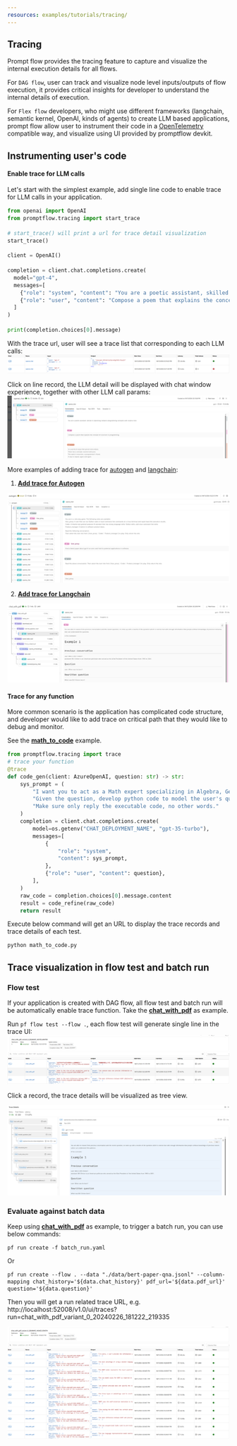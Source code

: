 ```yaml
---
resources: examples/tutorials/tracing/
---
```


## Tracing

Prompt flow provides the tracing feature to capture and visualize the internal execution details for all flows.

For `DAG flow`, user can track and visualize node level inputs/outputs of flow execution, it provides critical insights for developer to understand the internal details of execution. 

For `Flex flow` developers, who might use different frameworks (langchain, semantic kernel, OpenAI, kinds of agents) to create LLM based applications, prompt flow allow user to instrument their code in a [OpenTelemetry](https://opentelemetry.io/) compatible way, and visualize using UI provided by promptflow devkit.

## Instrumenting user's code
#### Enable trace for LLM calls
Let's start with the simplest example, add single line code to enable trace for LLM calls in your application.
```python
from openai import OpenAI
from promptflow.tracing import start_trace

# start_trace() will print a url for trace detail visualization 
start_trace()

client = OpenAI()

completion = client.chat.completions.create(
  model="gpt-4",
  messages=[
    {"role": "system", "content": "You are a poetic assistant, skilled in explaining complex programming concepts with creative flair."},
    {"role": "user", "content": "Compose a poem that explains the concept of recursion in programming."}
  ]
)

print(completion.choices[0].message)
```

With the trace url, user will see a trace list that corresponding to each LLM calls:
![LLM-trace-list](../../../docs/media/trace/LLM-trace-list.png)

Click on line record, the LLM detail will be displayed with chat window experience, together with other LLM call params:
![LLM-trace-detail](../../../docs/media/trace/LLM-trace-detail.png)

More examples of adding trace for [autogen](https://microsoft.github.io/autogen/) and [langchain](https://python.langchain.com/docs/get_started/introduction/):

1. **[Add trace for Autogen](./autogen-groupchat/)**

![autogen-trace-detail](../../../docs/media/trace/autogen-trace-detail.png)

2. **[Add trace for Langchain](./langchain)**

![langchain-trace-detail](../../../docs/media/trace/langchain-trace-detail.png)

#### Trace for any function
More common scenario is the application has complicated code structure, and developer would like to add trace on critical path that they would like to debug and monitor. 

See the **[math_to_code](./math_to_code.py)** example. 

```python
from promptflow.tracing import trace
# trace your function
@trace
def code_gen(client: AzureOpenAI, question: str) -> str:
    sys_prompt = (
        "I want you to act as a Math expert specializing in Algebra, Geometry, and Calculus. "
        "Given the question, develop python code to model the user's question. "
        "Make sure only reply the executable code, no other words."
    )
    completion = client.chat.completions.create(
        model=os.getenv("CHAT_DEPLOYMENT_NAME", "gpt-35-turbo"),
        messages=[
            {
                "role": "system",
                "content": sys_prompt,
            },
            {"role": "user", "content": question},
        ],
    )
    raw_code = completion.choices[0].message.content
    result = code_refine(raw_code)
    return result
```

Execute below command will get an URL to display the trace records and trace details of each test.

```bash
python math_to_code.py
```

## Trace visualization in flow test and batch run
### Flow test

If your application is created with DAG flow, all flow test and batch run will be automatically enable trace function. Take the **[chat_with_pdf](../../flows/chat/chat-with-pdf/)** as example. 

Run `pf flow test --flow .`, each flow test will generate single line in the trace UI:
![flow-trace-record](../../../docs/media/trace/flow-trace-records.png)

Click a record, the trace details will be visualized as tree view.

![flow-trace-detail](../../../docs/media/trace/flow-trace-detail.png)

### Evaluate against batch data
Keep using **[chat_with_pdf](../../flows/chat/chat-with-pdf/)** as example, to trigger a batch run, you can use below commands:

```shell
pf run create -f batch_run.yaml
```
Or
```shell
pf run create --flow . --data "./data/bert-paper-qna.jsonl" --column-mapping chat_history='${data.chat_history}' pdf_url='${data.pdf_url}' question='${data.question}'
```
Then you will get a run related trace URL, e.g. http://localhost:52008/v1.0/ui/traces?run=chat_with_pdf_variant_0_20240226_181222_219335

![batch_run_record](../../../docs/media/trace/batch_run_record.png)